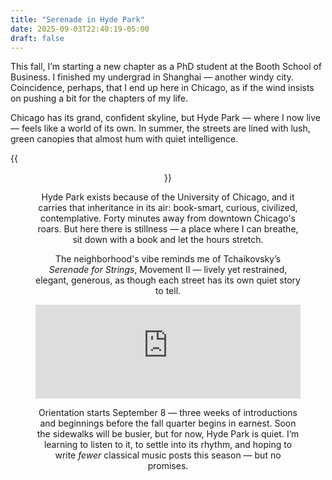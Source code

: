 ```yaml
---
title: "Serenade in Hyde Park"
date: 2025-09-03T22:40:19-05:00
draft: false
---
```


This fall, I’m starting a new chapter as a PhD student at the Booth School of Business. I finished my undergrad in Shanghai — another windy city. Coincidence, perhaps, that I end up here in Chicago, as if the wind insists on pushing a bit for the chapters of my life.

Chicago has its grand, confident skyline, but Hyde Park — where I now live — feels like a world of its own. In summer, the streets are lined with lush, green canopies that almost hum with quiet intelligence. 

{{<figure align="center" src="/chicago/hyde_park_birds.jpeg" caption="Birds and trees in Hyde Park near my apartment." width="100%">}}

Hyde Park exists because of the University of Chicago, and it carries that inheritance in its air: book-smart, curious, civilized, contemplative. Forty minutes away from downtown Chicago's roars. But here there is stillness — a place where I can breathe, sit down with a book and let the hours stretch.

The neighborhood's vibe reminds me of Tchaikovsky’s *Serenade for Strings*, Movement II — lively yet restrained, elegant, generous, as though each street has its own quiet story to tell.

<iframe allow="autoplay *; encrypted-media *;" frameborder="0" height="150" style="width:100%;max-width:660px;overflow:hidden;background:transparent;" sandbox="allow-forms allow-popups allow-same-origin allow-scripts allow-storage-access-by-user-activation allow-top-navigation-by-user-activation" src="https://embed.music.apple.com/cn/album/serenade-for-strings-in-c-op-48-ii-walzer-moderato/1452537649?i=1452537994&l=en-GB"></iframe>

Orientation starts September 8 — three weeks of introductions and beginnings before the fall quarter begins in earnest. Soon the sidewalks will be busier, but for now, Hyde Park is quiet. I’m learning to listen to it, to settle into its rhythm, and hoping to write *fewer* classical music posts this season — but no promises.
